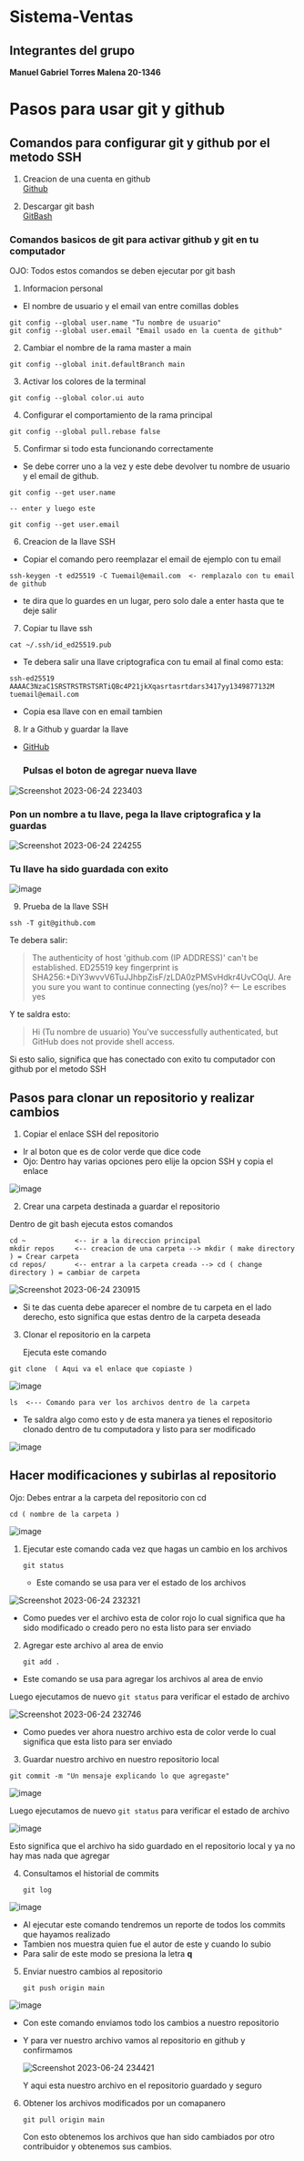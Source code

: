 # Sistema-Ventas

## Integrantes del grupo 

**Manuel Gabriel Torres Malena 20-1346** 

# Pasos para usar git y github 

## Comandos para configurar git y github por el metodo SSH

1. Creacion de una cuenta en github  
   [Github](https://github.com/) 

2. Descargar git bash  
   [GitBash](https://github.com/git-for-windows/git/releases/download/v2.41.0.windows.1/Git-2.41.0-64-bit.exe)

### Comandos basicos de git para activar github y git en tu computador

OJO: Todos estos comandos se deben ejecutar por git bash 

1. Informacion personal
- El nombre de usuario y el email van entre comillas dobles

```
git config --global user.name "Tu nombre de usuario"  
git config --global user.email "Email usado en la cuenta de github"
```
2. Cambiar el nombre de la rama master a main

``` 
git config --global init.defaultBranch main
```

3. Activar los colores de la terminal

```
git config --global color.ui auto
```
4. Configurar el comportamiento de la rama principal

```
git config --global pull.rebase false
```
5. Confirmar si todo esta funcionando correctamente
- Se debe correr uno a la vez y este debe devolver tu nombre de usuario y el email de github.
```
git config --get user.name

-- enter y luego este

git config --get user.email
```
6. Creacion de la llave SSH
- Copiar el comando pero reemplazar el email de ejemplo con tu email

```
ssh-keygen -t ed25519 -C Tuemail@email.com  <- remplazalo con tu email de github
```
- te dira que lo guardes en un lugar, pero solo dale a enter hasta que te deje salir

7. Copiar tu llave ssh

```
cat ~/.ssh/id_ed25519.pub
```
- Te debera salir una llave criptografica con tu email al final como esta: 
```
ssh-ed25519 AAAAC3NzaC1SRSTRSTRSTSRTiQBc4P21jkXqasrtasrtdars3417yy1349877132M tuemail@email.com
```
- Copia esa llave con en email tambien
  
8. Ir a Github y guardar la llave

- [GitHub](https://github.com/settings/keys)
   
  ### Pulsas el boton de agregar nueva llave  
    
![Screenshot 2023-06-24 223403](https://github.com/ManuelGTM/Sistema-de-inscripcion/assets/131934866/1e98c902-8e5d-43ea-8d0b-be85e96d2db7)    


### Pon un nombre a tu llave, pega la llave criptografica y la guardas  

![Screenshot 2023-06-24 224255](https://github.com/ManuelGTM/Sistema-de-inscripcion/assets/131934866/5584f700-020d-4ec2-a3da-5d10761d8c1b)

### Tu llave ha sido guardada con exito 

![image](https://github.com/ManuelGTM/Sistema-de-inscripcion/assets/131934866/f89f42f1-f93d-47a5-aa6f-24e1edeec940)


9. Prueba de la llave SSH
```
ssh -T git@github.com
```
Te debera salir:

> The authenticity of host 'github.com (IP ADDRESS)' can't be established.
> ED25519 key fingerprint is SHA256:+DiY3wvvV6TuJJhbpZisF/zLDA0zPMSvHdkr4UvCOqU.
> Are you sure you want to continue connecting (yes/no)?  <-- Le escribes yes  

Y te saldra esto:  

> Hi (Tu nombre de usuario) You've successfully authenticated, but GitHub does not provide shell access.

Si esto salio, significa que has conectado con exito tu computador con github por el metodo SSH


## Pasos para clonar un repositorio y realizar cambios

1. Copiar el enlace SSH del repositorio

  - Ir al boton que es de color verde que dice code   
  - Ojo: Dentro hay varias opciones pero elije la opcion SSH y copia el enlace

  ![image](https://github.com/ManuelGTM/Sistema-de-inscripcion/assets/131934866/0515773d-e20c-4e20-918e-7dec1c22d6cd)

2. Crear una carpeta destinada a guardar el repositorio

 Dentro de git bash ejecuta estos comandos
 
 ```
cd ~            <-- ir a la direccion principal
mkdir repos     <-- creacion de una carpeta --> mkdir ( make directory ) = Crear carpeta
cd repos/       <-- entrar a la carpeta creada --> cd ( change directory ) = cambiar de carpeta
```
  
![Screenshot 2023-06-24 230915](https://github.com/ManuelGTM/Sistema-de-inscripcion/assets/131934866/12675a27-8925-4035-9464-d6c20a9ca108)

- Si te das cuenta debe aparecer el nombre de tu carpeta en el lado derecho, esto significa que estas dentro de la carpeta deseada

  
3. Clonar el repositorio en la carpeta

   Ejecuta este comando

```
git clone  ( Aqui va el enlace que copiaste )
```
![image](https://github.com/ManuelGTM/Sistema-de-inscripcion/assets/131934866/49b3b2d9-9db6-49b8-a207-66327f3d21b0)

```
ls  <--- Comando para ver los archivos dentro de la carpeta
```

- Te saldra algo como esto y de esta manera ya tienes el repositorio clonado dentro de tu computadora y
listo para ser modificado

![image](https://github.com/ManuelGTM/Sistema-de-inscripcion/assets/131934866/96b0d632-ea18-4d53-93f7-6b41d28abf71)

## Hacer modificaciones y subirlas al repositorio

Ojo: Debes entrar a la carpeta del repositorio con cd

```
cd ( nombre de la carpeta )
```
![image](https://github.com/ManuelGTM/Sistema-de-inscripcion/assets/131934866/133294d5-8abc-4aca-983d-cf2b1fb5349d)


1. Ejecutar este comando cada vez que hagas un cambio en los archivos
   ```
   git status
   ```
   - Este comando se usa para ver el estado de los archivos

![Screenshot 2023-06-24 232321](https://github.com/ManuelGTM/Sistema-de-inscripcion/assets/131934866/3b1e310a-0bf3-4d9b-a73b-73d4a7de8926)

  - Como puedes ver el archivo esta de color rojo lo cual significa que ha sido modificado o creado pero no esta listo para
  ser enviado

2. Agregar este archivo al area de envio

   ```
   git add .
   ```
- Este comando se usa para agregar los archivos al area de envio  

Luego ejecutamos de nuevo ``git status`` para verificar el estado de archivo  

![Screenshot 2023-06-24 232746](https://github.com/ManuelGTM/Sistema-de-inscripcion/assets/131934866/f15b8140-af5a-492a-8da7-073cad83f2ca)  

- Como puedes ver ahora nuestro archivo esta de color verde lo cual significa que esta listo para ser enviado 

3. Guardar nuestro archivo en nuestro repositorio local

```
git commit -m "Un mensaje explicando lo que agregaste"
```
![image](https://github.com/ManuelGTM/Sistema-de-inscripcion/assets/131934866/0b2ff51f-2f00-4465-8169-f3b0f396141f)

Luego ejecutamos de nuevo ``git status`` para verificar el estado de archivo  

![image](https://github.com/ManuelGTM/Sistema-de-inscripcion/assets/131934866/591bf1bc-0b3b-4bb4-9348-9bc77f0bdf81)

Esto significa que el archivo ha sido guardado en el repositorio local y ya no hay mas nada que agregar

4. Consultamos el historial de commits

   ```
   git log 
   ```
  ![image](https://github.com/ManuelGTM/Sistema-de-inscripcion/assets/131934866/6ddf7e10-03ab-47c4-bc0e-25f1132054c2)


  - Al ejecutar este comando tendremos un reporte de todos los commits que hayamos realizado
  - Tambien nos muestra quien fue el autor de este y cuando lo subio
  - Para salir de este modo se presiona la letra __q__


5. Enviar nuestro cambios al repositorio

   ```
   git push origin main
   ```  
  ![image](https://github.com/ManuelGTM/Sistema-de-inscripcion/assets/131934866/12d01bd9-4c71-41e0-b069-8bee12362388)
  
  - Con este comando enviamos todo los cambios a nuestro repositorio

  - Y para ver nuestro archivo vamos al repositorio en github y confirmamos

    ![Screenshot 2023-06-24 234421](https://github.com/ManuelGTM/Sistema-de-inscripcion/assets/131934866/8b7fa2e0-9998-42f6-ba66-afaeb2073879)

    Y aqui esta nuestro archivo en el repositorio guardado y seguro


  6. Obtener los archivos modificados por un comapanero

     ```
     git pull origin main
     ```

     Con esto obtenemos los archivos que han sido cambiados por otro contribuidor y obtenemos sus cambios.


